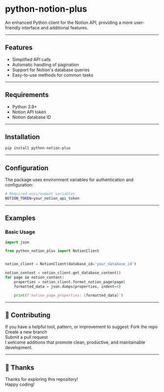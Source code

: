 # python-notion-plus
An enhanced Python client for the Notion API, providing a more user-friendly interface and additional features.

---

## Features
- Simplified API calls
- Automatic handling of pagination
- Support for Notion's database queries
- Easy-to-use methods for common tasks

---

## Requirements
- Python 3.9+
- Notion API token
- Notion database ID

---

## Installation
```bash
pip install python-notion-plus
```

---

## Configuration
The package uses environment variables for authentication and configuration:
```bash
# Required environment variables
NOTION_TOKEN=your_notion_api_token
```

---

## Examples
### Basic Usage
```python
import json

from python_notion_plus import NotionClient


notion_client = NotionClient(database_id='your_database_id')

notion_content = notion_client.get_database_content()
for page in notion_content:
    properties = notion_client.format_notion_page(page)
    formatted_data = json.dumps(properties, indent=4)

    print(f'notion_page_properties: {formatted_data}')
```

---

## 🤝 Contributing
If you have a helpful tool, pattern, or improvement to suggest:
Fork the repo <br>
Create a new branch <br>
Submit a pull request <br>
I welcome additions that promote clean, productive, and maintainable development. <br>

---

## 🙏 Thanks
Thanks for exploring this repository! <br>
Happy coding! <br>

